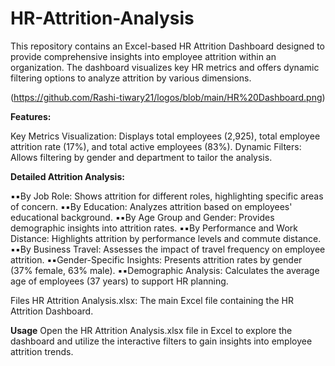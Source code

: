 # HR-Attrition-Analysis
This repository contains an Excel-based HR Attrition Dashboard designed to provide comprehensive insights into employee attrition within an organization. The dashboard visualizes key HR metrics and offers dynamic filtering options to analyze attrition by various dimensions.

(https://github.com/Rashi-tiwary21/logos/blob/main/HR%20Dashboard.png)


**Features:**

Key Metrics Visualization: Displays total employees (2,925), total employee attrition rate (17%), and total active employees (83%).
Dynamic Filters: Allows filtering by gender and department to tailor the analysis.

**Detailed Attrition Analysis:**

▪️▪️By Job Role: Shows attrition for different roles, highlighting specific areas of concern.
▪️▪️By Education: Analyzes attrition based on employees' educational background.
▪️▪️By Age Group and Gender: Provides demographic insights into attrition rates.
▪️▪️By Performance and Work Distance: Highlights attrition by performance levels and commute distance.
▪️▪️By Business Travel: Assesses the impact of travel frequency on employee attrition.
▪️▪️Gender-Specific Insights: Presents attrition rates by gender (37% female, 63% male).
▪️▪️Demographic Analysis: Calculates the average age of employees (37 years) to support HR planning.

Files
HR Attrition Analysis.xlsx: The main Excel file containing the HR Attrition Dashboard.

**Usage**
Open the HR Attrition Analysis.xlsx file in Excel to explore the dashboard and utilize the interactive filters to gain insights into employee attrition trends.

